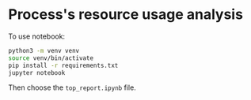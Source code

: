 # Process's resource usage analysis

To use notebook:

```bash
python3 -m venv venv
source venv/bin/activate
pip install -r requirements.txt
jupyter notebook
```

Then choose the `top_report.ipynb` file.
